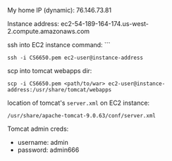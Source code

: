 
My home IP (dynamic): 76.146.73.81

Instance address: ec2-54-189-164-174.us-west-2.compute.amazonaws.com

ssh into EC2 instance command: ```
```
ssh -i CS6650.pem ec2-user@instance-address
```

scp into tomcat webapps dir:
```
scp -i CS6650.pem <path/to/war> ec2-user@instance-address:/usr/share/tomcat/webapps
```

location of tomcat's `server.xml` on EC2 instance:
```
/usr/share/apache-tomcat-9.0.63/conf/server.xml
```

Tomcat admin creds:
- username: admin
- password: admin666